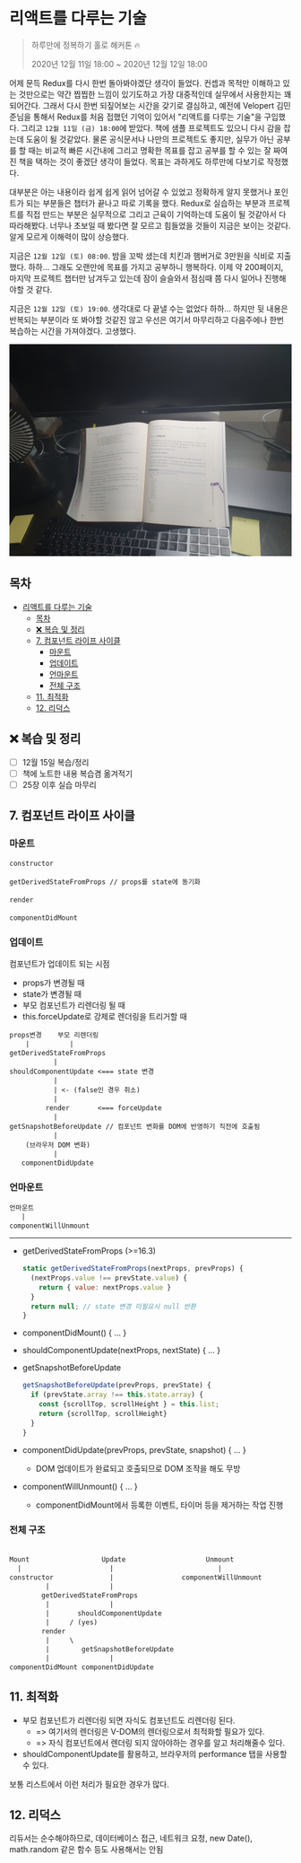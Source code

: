 # 리액트를 다루는 기술

> 하루만에 정복하기 홀로 해커톤 🔥
>
> 2020년 12월 11일 18:00 ~ 2020년 12월 12일 18:00

어제 문득 Redux를 다시 한번 돌아봐야겠단 생각이 들었다. 컨셉과 목적만 이해하고 있는 것만으로는 약간 찝찝한 느낌이 있기도하고 가장 대중적인데 실무에서 사용한지는 꽤 되어간다. 그래서 다시 한번 되짚어보는 시간을 갖기로 결심하고, 예전에 Velopert 김민준님을 통해서 Redux를 처음 접했던 기억이 있어서 "리액트를 다루는 기술"을 구입했다. 그리고 `12월 11일 (금) 18:00`에 받았다. 책에 샘플 프로젝트도 있으니 다시 감을 잡는데 도움이 될 것같았다. 물론 공식문서나 나만의 프로젝트도 좋지만, 실무가 아닌 공부를 할 때는 비교적 빠른 시간내에 그리고 명확한 목표를 잡고 공부를 할 수 있는 잘 짜여진 책을 택하는 것이 좋겠단 생각이 들었다. 목표는 과하게도 하루만에 다보기로 작정했다.

대부분은 아는 내용이라 쉽게 쉽게 읽어 넘어갈 수 있었고 정확하게 알지 못했거나 포인트가 되는 부분들은 챕터가 끝나고 따로 기록을 했다. Redux로 실습하는 부분과 프로젝트를 직접 만드는 부분은 실무적으로 그리고 근육이 기억하는데 도움이 될 것같아서 다 따라해봤다. 너무나 초보일 때 봤다면 잘 모르고 힘들었을 것들이 지금은 보이는 것같다. 알게 모르게 이해력이 많이 상승했다.

지금은 `12월 12일 (토) 08:00`. 밤을 꼬박 샜는데 치킨과 햄버거로 3만원을 식비로 지출했다. 하하... 그래도 오랜만에 목표를 가지고 공부하니 행복하다. 이제 약 200페이지, 마지막 프로젝트 챕터만 남겨두고 있는데 잠이 슬슬와서 점심때 쯤 다시 일어나 진행해야할 것 같다.

지금은 `12월 12일 (토) 19:00`. 생각대로 다 끝낼 수는 없었다 하하... 하지만 뒷 내용은 반복되는 부분이라 또 봐야할 것같진 않고 우선은 여기서 마무리하고 다음주에나 한번 복습하는 시간을 가져야겠다. 고생했다.

![새벽 어느 시간](./20201212.jpg)

## 목차

- [리액트를 다루는 기술](#리액트를-다루는-기술)
  - [목차](#목차)
  - [❌ 복습 및 정리](#-복습-및-정리)
  - [7. 컴포넌트 라이프 사이클](#7-컴포넌트-라이프-사이클)
    - [마운트](#마운트)
    - [업데이트](#업데이트)
    - [언마운트](#언마운트)
    - [전체 구조](#전체-구조)
  - [11. 최적화](#11-최적화)
  - [12. 리덕스](#12-리덕스)

## ❌ 복습 및 정리

- [ ] 12월 15일 복습/정리
- [ ] 책에 노트한 내용 복습겸 옮겨적기
- [ ] 25장 이후 실습 마무리

## 7. 컴포넌트 라이프 사이클

### 마운트

```plain
constructor

getDerivedStateFromProps // props를 state에 동기화

render

componentDidMount
```

### 업데이트

컴포넌트가 업데이트 되는 시점

- props가 변경될 때
- state가 변경될 때
- 부모 컴포넌트가 리렌더링 될 때
- this.forceUpdate로 강제로 렌더링을 트리거할 때

```plain
props변경    부모 리렌더링
    |          |
getDerivedStateFromProps
           |
shouldComponentUpdate <=== state 변경
           |
           | <- (false인 경우 취소)
           |
         render       <=== forceUpdate
           |
getSnapshotBeforeUpdate // 컴포넌트 변화를 DOM에 반영하기 직전에 호출됨
           |
    (브라우저 DOM 변화)
           |
   componentDidUpdate
```

### 언마운트

```plain
언마운트
   |
componentWillUnmount
```

---

- getDerivedStateFromProps (>=16.3)

  ```js
  static getDerivedStateFromProps(nextProps, prevProps) {
    (nextProps.value !== prevState.value) {
      return { value: nextProps.value }
    }
    return null; // state 변경 미필요시 null 반환
  }

  ```

- componentDidMount() { ... }
- shouldComponentUpdate(nextProps, nextState) { ... }
- getSnapshotBeforeUpdate

  ```js
  getSnapshotBeforeUpdate(prevProps, prevState) {
    if (prevState.array !== this.state.array) {
      const {scrollTop, scrollHeight } = this.list;
      return {scrollTop, scrollHeight}
    }
  }
  ```

- componentDidUpdate(prevProps, prevState, snapshot) { ... }
  - DOM 업데이트가 완료되고 호출되므로 DOM 조작을 해도 무방
- componentWillUnmount() { ... }
  - componentDidMount에서 등록한 이벤트, 타이머 등을 제거하는 작업 진행

### 전체 구조

```plain

Mount                  Update                    Unmount
  |                      |                          |
constructor              |                 componentWillUnmount
         |               |
        getDerivedStateFromProps
         |               |
         |       shouldComponentUpdate
         |     / (yes)
        render
         |     \
         |        getSnapshotBeforeUpdate
         |               |
componentDidMount componentDidUpdate
```

## 11. 최적화

- 부모 컴포넌트가 리렌더링 되면 자식도 컴포넌트도 리렌더링 된다.
  - => 여기서의 렌더링은 V-DOM의 렌더링으로서 최적화할 필요가 있다.
  - => 자식 컴포넌트에서 렌더링 되지 않아야하는 경우를 알고 처리해줄수 있다.
- shouldComponentUpdate를 활용하고, 브라우저의 performance 탭을 사용할 수 있다.

보통 리스트에서 이런 처리가 필요한 경우가 많다.

## 12. 리덕스

리듀서는 순수해야하므로, 데이터베이스 접근, 네트워크 요청, new Date(), math.random 같은 함수 등도 사용해서는 안됨
